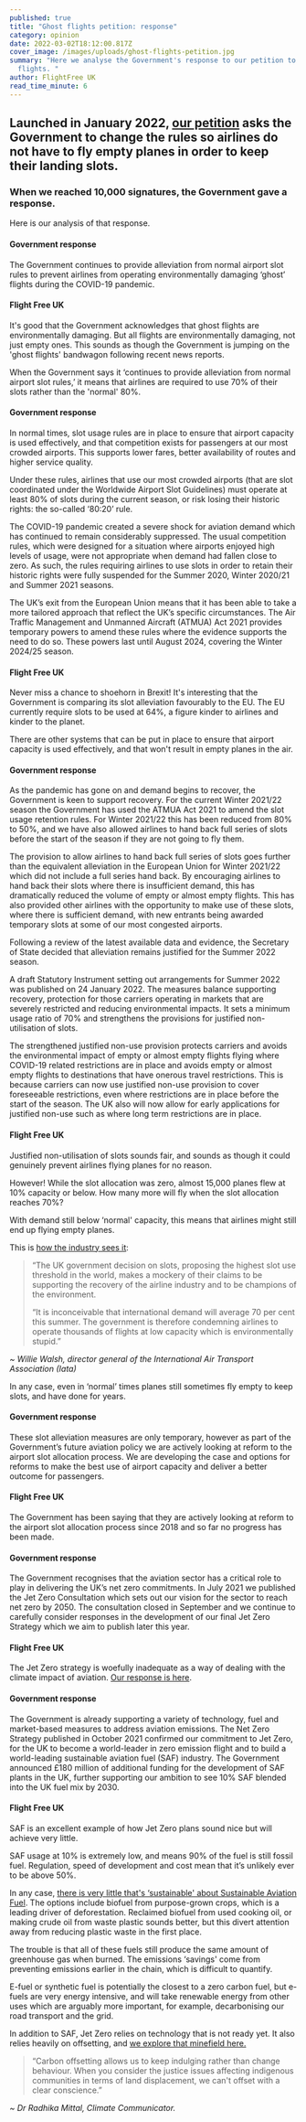 ```yaml
---
published: true
title: "Ghost flights petition: response"
category: opinion
date: 2022-03-02T18:12:00.817Z
cover_image: /images/uploads/ghost-flights-petition.jpg
summary: "Here we analyse the Government's response to our petition to end ghost
  flights. "
author: FlightFree UK
read_time_minute: 6
---
```

## Launched in January 2022, [our petition](https://petition.parliament.uk/petitions/605749) asks the Government to change the rules so airlines do not have to fly empty planes in order to keep their landing slots.

### When we reached 10,000 signatures, the Government gave a response.

Here is our analysis of that response.

#### Government response

The Government continues to provide alleviation from normal airport slot rules to prevent airlines from operating environmentally damaging ‘ghost’ flights during the COVID-19 pandemic.

#### Flight Free UK

It's good that the Government acknowledges that ghost flights are environmentally damaging. But all flights are environmentally damaging, not just empty ones. This sounds as though the Government is jumping on the 'ghost flights' bandwagon following recent news reports.

When the Government says it ‘continues to provide alleviation from normal airport slot rules,’ it means that airlines are required to use 70% of their slots rather than the 'normal' 80%. 

#### Government response

In normal times, slot usage rules are in place to ensure that airport capacity is used effectively, and that competition exists for passengers at our most crowded airports. This supports lower fares, better availability of routes and higher service quality.

Under these rules, airlines that use our most crowded airports (that are slot coordinated under the Worldwide Airport Slot Guidelines) must operate at least 80% of slots during the current season, or risk losing their historic rights: the so-called ‘80:20’ rule.

The COVID-19 pandemic created a severe shock for aviation demand which has continued to remain considerably suppressed. The usual competition rules, which were designed for a situation where airports enjoyed high levels of usage, were not appropriate when demand had fallen close to zero. As such, the rules requiring airlines to use slots in order to retain their historic rights were fully suspended for the Summer 2020, Winter 2020/21 and Summer 2021 seasons.

The UK’s exit from the European Union means that it has been able to take a more tailored approach that reflect the UK’s specific circumstances. The Air Traffic Management and Unmanned Aircraft (ATMUA) Act 2021 provides temporary powers to amend these rules where the evidence supports the need to do so. These powers last until August 2024, covering the Winter 2024/25 season.

#### Flight Free UK

Never miss a chance to shoehorn in Brexit! It's interesting that the Government is comparing its slot alleviation favourably to the EU. The EU currently require slots to be used at 64%, a figure kinder to airlines and kinder to the planet.

There are other systems that can be put in place to ensure that airport capacity is used effectively, and that won't result in empty planes in the air. 

#### Government response

As the pandemic has gone on and demand begins to recover, the Government is keen to support recovery. For the current Winter 2021/22 season the Government has used the ATMUA Act 2021 to amend the slot usage retention rules. For Winter 2021/22 this has been reduced from 80% to 50%, and we have also allowed airlines to hand back full series of slots before the start of the season if they are not going to fly them. 

The provision to allow airlines to hand back full series of slots goes further than the equivalent alleviation in the European Union for Winter 2021/22 which did not include a full series hand back. By encouraging airlines to hand back their slots where there is insufficient demand, this has dramatically reduced the volume of empty or almost empty flights. This has also provided other airlines with the opportunity to make use of these slots, where there is sufficient demand, with new entrants being awarded temporary slots at some of our most congested airports.

Following a review of the latest available data and evidence, the Secretary of State decided that alleviation remains justified for the Summer 2022 season.

A draft Statutory Instrument setting out arrangements for Summer 2022 was published on 24 January 2022. The measures balance supporting recovery, protection for those carriers operating in markets that are severely restricted and reducing environmental impacts. It sets a minimum usage ratio of 70% and strengthens the provisions for justified non-utilisation of slots.

The strengthened justified non-use provision protects carriers and avoids the environmental impact of empty or almost empty flights flying where COVID-19 related restrictions are in place and avoids empty or almost empty flights to destinations that have onerous travel restrictions. This is because carriers can now use justified non-use provision to cover foreseeable restrictions, even where restrictions are in place before the start of the season. The UK also will now allow for early applications for justified non-use such as where long term restrictions are in place.

#### Flight Free UK

Justified non-utilisation of slots sounds fair, and sounds as though it could genuinely prevent airlines flying planes for no reason.

However! While the slot allocation was zero, almost 15,000 planes flew at 10% capacity or below. How many more will fly when the slot allocation reaches 70%?

With demand still below ‘normal' capacity, this means that airlines might still end up flying empty planes. 

This is [how the industry sees it](https://www.independent.co.uk/travel/news-and-advice/airline-slots-heathrow-airport-ghost-flights-b1999038.html):

> “The UK government decision on slots, proposing the highest slot use threshold in the world, makes a mockery of their claims to be supporting the recovery of the airline industry and to be champions of the environment.
>
> “It is inconceivable that international demand will average 70 per cent this summer. The government is therefore condemning airlines to operate thousands of flights at low capacity which is environmentally stupid.” 

*~ Willie Walsh, director general of the International Air Transport Association (Iata)*

In any case, even in ‘normal’ times planes still sometimes fly empty to keep slots, and have done for years.

#### Government response

These slot alleviation measures are only temporary, however as part of the Government’s future aviation policy we are actively looking at reform to the airport slot allocation process. We are developing the case and options for reforms to make the best use of airport capacity and deliver a better outcome for passengers.

#### Flight Free UK

The Government has been saying that they are actively looking at reform to the airport slot allocation process since 2018 and so far no progress has been made.

#### Government response

The Government recognises that the aviation sector has a critical role to play in delivering the UK’s net zero commitments. In July 2021 we published the Jet Zero Consultation which sets out our vision for the sector to reach net zero by 2050. The consultation closed in September and we continue to carefully consider responses in the development of our final Jet Zero Strategy which we aim to publish later this year.

#### Flight Free UK

The Jet Zero strategy is woefully inadequate as a way of dealing with the climate impact of aviation. [Our response is here](https://flightfree.co.uk/post/whats-wrong-with-jet-zero/).

#### Government response

The Government is already supporting a variety of technology, fuel and market-based measures to address aviation emissions. The Net Zero Strategy published in October 2021 confirmed our commitment to Jet Zero, for the UK to become a world-leader in zero emission flight and to build a world-leading sustainable aviation fuel (SAF) industry. The Government announced £180 million of additional funding for the development of SAF plants in the UK, further supporting our ambition to see 10% SAF blended into the UK fuel mix by 2030.

#### Flight Free UK

SAF is an excellent example of how Jet Zero plans sound nice but will achieve very little.

SAF usage at 10% is extremely low, and means 90% of the fuel is still fossil fuel. Regulation, speed of development and cost mean that it’s unlikely ever to be above 50%.

In any case, [there is very little that's ‘sustainable' about Sustainable Aviation Fuel](https://flightfree.co.uk/post/the-trouble-with-saf/). The options include biofuel from purpose-grown crops, which is a leading driver of deforestation. Reclaimed biofuel from used cooking oil, or making crude oil from waste plastic sounds better, but this divert attention away from reducing plastic waste in the first place.

The trouble is that all of these fuels still produce the same amount of greenhouse gas when burned. The emissions ‘savings' come from preventing emissions earlier in the chain, which is difficult to quantify.

E-fuel or synthetic fuel is potentially the closest to a zero carbon fuel, but e-fuels are very energy intensive, and will take renewable energy from other uses which are arguably more important, for example, decarbonising our road transport and the grid. 

In addition to SAF, Jet Zero relies on technology that is not ready yet. It also relies heavily on offsetting, and [we explore that minefield here.](https://flightfree.co.uk/post/podcast-series-episode-5-carbon-offsets-and-green-technology/)

> “Carbon offsetting allows us to keep indulging rather than change behaviour. When you consider the justice issues affecting indigenous communities in terms of land displacement, we can't offset with a clear conscience.” 

*~ Dr Radhika Mittal, Climate Communicator.*